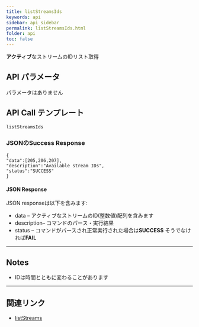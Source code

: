 ```yaml
---
title: listStreamsIds
keywords: api
sidebar: api_sidebar
permalink: listStreamsIds.html
folder: api
toc: false
---
```


**アクティブ**なストリームのIDリスト取得



## API パラメータ

パラメータはありません



## API Call テンプレート

```
listStreamsIds
```



### JSONのSuccess Response

```
{
"data":[205,206,207],
"description":"Available stream IDs",
"status":"SUCCESS"
}
```



#### JSON Response

JSON responseは以下を含みます:

- data – アクティブなストリームのID(整数値)配列を含みます
- description– コマンドのパース・実行結果
- status – コマンドがパースされ正常実行された場合は**SUCCESS** そうでなければ**FAIL**

------

## Notes

- IDは時間とともに変わることがあります


------

## 関連リンク

- [listStreams](api_listStreams.html)